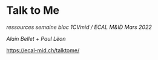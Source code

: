 # Talk to Me

_ressources semaine bloc 1CVmid / ECAL M&ID Mars 2022_

_Alain Bellet + Paul Lëon_

https://ecal-mid.ch/talktome/

